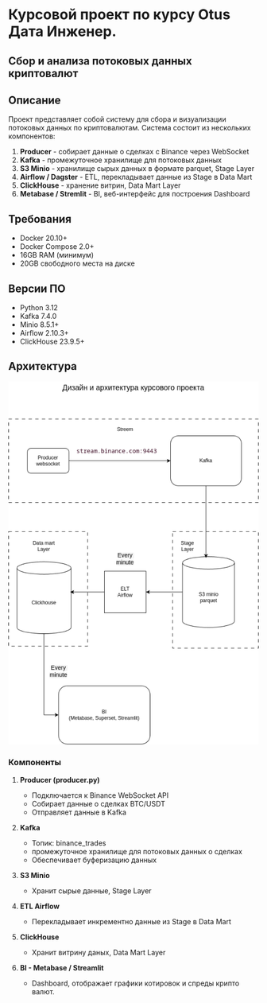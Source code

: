 # Курсовой проект по курсу Otus Дата Инженер.
## Сбор и анализа потоковых данных криптовалют

## Описание

Проект представляет собой систему для сбора и визуализации 
потоковых данных по криптовалютам. Система состоит из нескольких компонентов:

1. **Producer** - собирает данные о сделках с Binance через WebSocket
2. **Kafka** - промежуточное хранилище для потоковых данных
3. **S3 Minio** - хранилище сырых данных в формате parquet, Stage Layer
4. **Airflow / Dagster** - ETL, перекладывает данные из Stage в Data Mart
5. **ClickHouse** - хранение витрин, Data Mart Layer
6. **Metabase / Stremlit** - BI, веб-интерфейс для построения Dashboard

## Требования

- Docker 20.10+
- Docker Compose 2.0+
- 16GB RAM (минимум)
- 20GB свободного места на диске

## Версии ПО
- Python 3.12
- Kafka 7.4.0
- Minio 8.5.1+
- Airflow 2.10.3+
- ClickHouse 23.9.5+

## Архитектура


![Архитектура](docs/arhitecture.png)

### Компоненты

1. **Producer (producer.py)**
   - Подключается к Binance WebSocket API
   - Собирает данные о сделках BTC/USDT
   - Отправляет данные в Kafka

2. **Kafka**
   - Топик: binance_trades
   - промежуточное хранилище для потоковых данных о сделках
   - Обеспечивает буферизацию данных

3. **S3 Minio**
   - Хранит сырые данные, Stage Layer

4. **ETL Airflow**
   - Перекладывает инкрементно данные из Stage в Data Mart
 
5. **ClickHouse**
   - Хранит витрину даных, Data Mart Layer

6. **BI - Metabase / Streamlit**
   - Dashboard, отображает графики котировок и спреды крипто валют.

